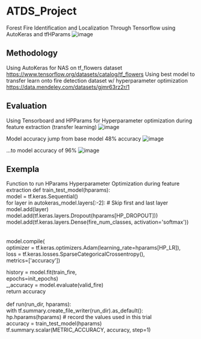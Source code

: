 # ATDS_Project
Forest Fire Identification and Localization Through Tensorflow using AutoKeras and tfHParams
![image](https://user-images.githubusercontent.com/43414937/208487090-29ccca45-cdee-46e7-896a-614b3bc143de.png)
## Methodology
Using AutoKeras for NAS on tf_flowers dataset
https://www.tensorflow.org/datasets/catalog/tf_flowers
Using best model to transfer learn onto fire detection dataset w/ hyperparameter optimization
https://data.mendeley.com/datasets/gjmr63rz2r/1

## Evaluation
Using Tensorboard and HPParams for Hyperparameter optimization during feature extraction (transfer learning)
![image](https://user-images.githubusercontent.com/43414937/208486470-b3d645d6-723f-40a0-bb57-43770830ef63.png)

Model accuracy jump from base model 48% accuracy
![image](https://user-images.githubusercontent.com/43414937/208486640-82d3c55f-5581-49b8-b019-345e54a4eee3.png)

...to model accuracy of 96%
![image](https://user-images.githubusercontent.com/43414937/208486735-3e6ffe93-46db-4292-8969-916417e1247e.png)

## Exempla
Function to run HParams Hyperparameter Optimization during feature extraction
def train_test_model(hparams): <br>
  model = tf.keras.Sequential()	<br>
  for layer in autokeras_model.layers[:-2]: # Skip first and last layer	<br>
    model.add(layer)	<br>
  model.add(tf.keras.layers.Dropout(hparams[HP_DROPOUT]))	<br>
  model.add(tf.keras.layers.Dense(fire_num_classes, activation='softmax'))<br>	
	<br>
  model.compile(	<br>
      optimizer = tf.keras.optimizers.Adam(learning_rate=hparams[HP_LR]),	<br>
      loss = tf.keras.losses.SparseCategoricalCrossentropy(),	<br>
      metrics=['accuracy'])	<br>
	
  history = model.fit(train_fire,	<br>
                      epochs=init_epochs)	<br>
  _,accuracy = model.evaluate(valid_fire)	<br>
  return accuracy	<br>
	<br>
def run(run_dir, hparams):	<br>
  with tf.summary.create_file_writer(run_dir).as_default():<br>	
    hp.hparams(hparams)  # record the values used in this trial	<br>
    accuracy = train_test_model(hparams)	<br>
    tf.summary.scalar(METRIC_ACCURACY, accuracy, step=1)	<br>
    
    
